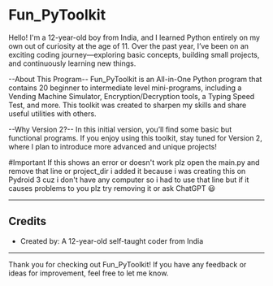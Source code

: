 # Fun_PyToolkit

Hello! I'm a 12-year-old boy from India, and I learned Python entirely on my own out of curiosity at the age of 11. Over the past year, I’ve been on an exciting coding journey—exploring basic concepts, building small projects, and continuously learning new things.

--About This Program--
Fun_PyToolkit is an All-in-One Python program that contains 20 beginner to intermediate level mini-programs, including a Vending Machine Simulator, Encryption/Decryption tools, a Typing Speed Test, and more. This toolkit was created to sharpen my skills and share useful utilities with others.

--Why Version 2?--
In this initial version, you’ll find some basic but functional programs. If you enjoy using this toolkit, stay tuned for Version 2, where I plan to introduce more advanced and unique projects!

#Important
If this shows an error or doesn't work plz open the main.py and remove that line or project_dir i added it because i was creating this on Pydroid 3 cuz i don't have any computer so i had to use that line but if it causes problems to you plz try removing it or ask ChatGPT 😃

---

## Credits

- Created by: A 12-year-old self-taught coder from India  

---

Thank you for checking out Fun_PyToolkit! If you have any feedback or ideas for improvement, feel free to let me know.
